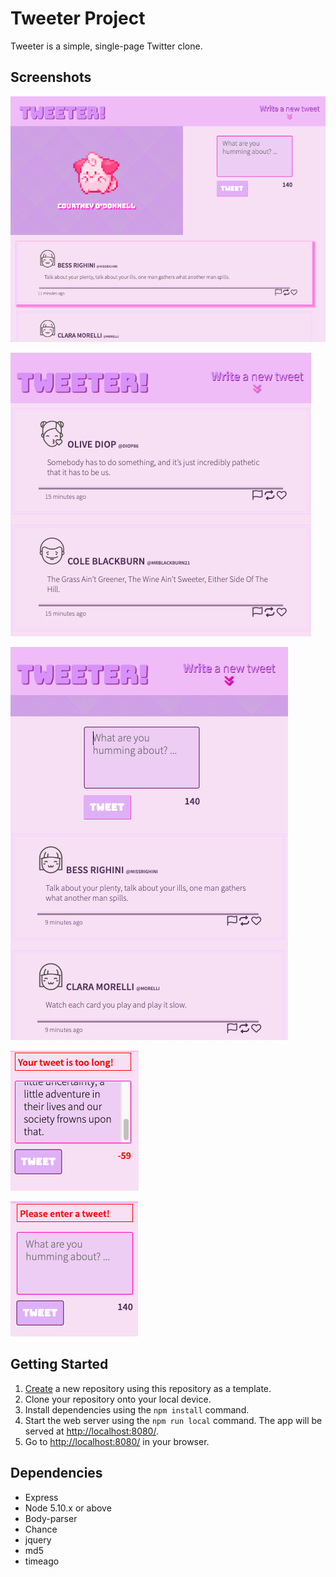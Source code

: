 # Tweeter Project

Tweeter is a simple, single-page Twitter clone.

## Screenshots

!["Screenshot of main side-by-side view with hover"](https://github.com/CourtneyODonnell/tweeter/blob/master/docs/side-by-side-view-with-hover.png?raw=true)

!["Screenshot of main side-by-side scrolled down"](https://github.com/CourtneyODonnell/tweeter/blob/master/docs/scrolled-down.png?raw=true)

!["Screenshot of compact view"](https://github.com/CourtneyODonnell/tweeter/blob/master/docs/compact%20view.png?raw=true)

!["Screenshot of error too long"](https://github.com/CourtneyODonnell/tweeter/blob/master/docs/error-too-long.png?raw=true)

!["Screenshot of error no tweet"](https://github.com/CourtneyODonnell/tweeter/blob/master/docs/error-please-enter-tweet.png?raw=true)
## Getting Started

1. [Create](https://docs.github.com/en/repositories/creating-and-managing-repositories/creating-a-repository-from-a-template) a new repository using this repository as a template.
2. Clone your repository onto your local device.
3. Install dependencies using the `npm install` command.
3. Start the web server using the `npm run local` command. The app will be served at <http://localhost:8080/>.
4. Go to <http://localhost:8080/> in your browser.

## Dependencies

- Express
- Node 5.10.x or above
- Body-parser
- Chance
- jquery
- md5
- timeago